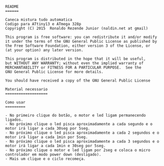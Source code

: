 
    README
    ======
	  
    Caneca mistura tudo automatica
    Codigo para ATtiny13 e ATmega 328p
    Copyright (C) 2015  Ronaldo Rezende Junior (naldin.net at gmail)

    This program is free software: you can redistribute it and/or modify
    it under the terms of the GNU General Public License as published by
    the Free Software Foundation, either version 3 of the License, or
    (at your option) any later version.

    This program is distributed in the hope that it will be useful,
    but WITHOUT ANY WARRANTY; without even the implied warranty of
    MERCHANTABILITY or FITNESS FOR A PARTICULAR PURPOSE.  See the
    GNU General Public License for more details.

    You should have received a copy of the GNU General Public License
    
    Material necessario
    ===================
    
    Como usar
    =========
    
    - No primeiro clique do botão, o motor e led ligam permanecendo ligados.
    - No próximo clique o led pisca aproximadamente a cada segundo e o motor irá ligar a cada 30seg por 5seg.
    - No próximo clique o led pisca aproximadamente a cada 2 segundos e o motor irá ligar a cada 1min por 5seg.
    - No próximo clique o led pisca aproximadamente a cada 3 segundos e o motor irá ligar a cada 1min e 30seg por 5seg.
    - No próximo clique o motor e led ligam por 2seg e coloca o micro controlador em modo power down (desligado).
    - Mais um clique e o ciclo recomeça.
